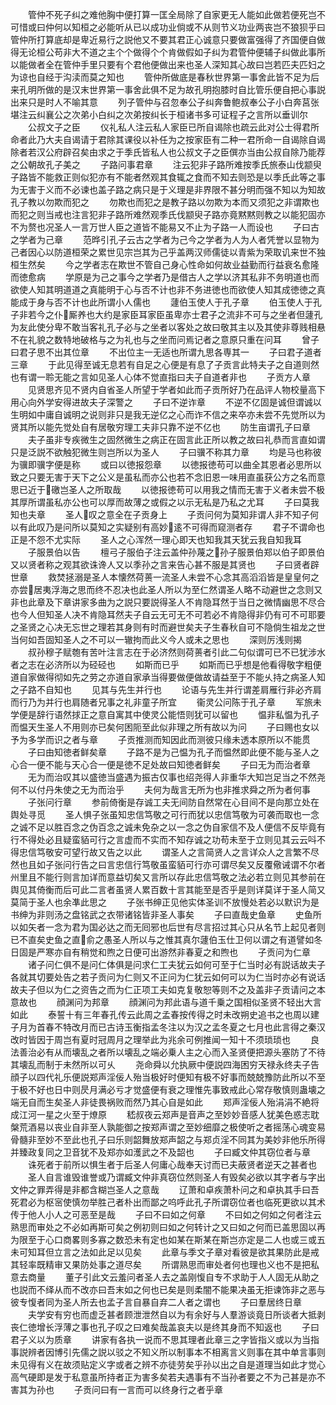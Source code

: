 <!-- { "loadSidebar": true } -->
　　管仲不死子纠之难他胸中便打算一匡全局除了自家更无人能如此做若便死岂不可惜或曰仲何以知桓之必能听从已以成功业倘或不从则节义功业两丧岂不狼狈乎曰管仲所打算底却是卑近易行之説他又不要其君正心诚意只要做富强得了齐国便自做得无论桓公苟非大不道之主个个做得个个肯做假如子纠为君管仲便辅子纠做此事所以能做者全在管仲手里只要有个君他便做出来也圣人深知其心故曰岂若匹夫匹妇之为谅也自经于沟渎而莫之知也
　　管仲所做底是春秋世界第一事舍此皆不足为后来孔明所做的是汉末世界第一事舍此俱不足为故孔明抱膝时自比管乐便自把心事説出来只是时人不喻其意
　　列子管仲与召忽奉公子纠奔鲁鲍叔奉公子小白奔莒张堪注云纠襄公之次弟小白纠之次弟按纠长于桓诸书多可证程子之言所以垂训尔
　　公叔文子之臣
　　仪礼私人注云私人家臣已所自谒除也疏云此对公士得君所命者此乃大夫自谒请于君除其课役以补任为之按家臣有二种一君所命一自谒除自谒除者若汉公府辟召矣由求之于季氏皆私人也公叔文子之臣僎亦当由公叔自除乃能荐之公朝故孔子美之
　　子路问事君章
　　注云犯非子路所难按季氏旅泰山伐颛臾子路皆不能救正则似犯亦有不能者然观其食辄之食而不知去则恐是以季氏此等之事为无害于义而不必谏也盖子路之病只是于义理是非界限不甚分明而强不知以为知故孔子教以勿欺而犯之
　　勿欺也而犯之是教子路以勿欺为本而又须犯之非谓欺也而犯之则当戒也注言犯非子路所难然观季氏伐颛臾子路亦竟黙黙则教之以能犯固亦不为赘也况圣人一言万世人臣之道皆不能易又不止为子路一人而设也
　　子曰古之学者为己章
　　范晔引孔子云古之学者为己今之学者为人为人者凭誉以显物为己者因心以防道桓荣之累世见宗岂其为己乎盖两汉师儒徒以青紫为荣取讥来世不独桓生然矣
　　今之学者志在欺世不管自己身心性命如何故业益勤而行益衰名愈隆而徳愈病
　　学原是为己之事今之学者乃是借古人之学以济其私非不务明道也而欲使人知其明道道之真能明于心与否不计也非不务进徳也而欲使人知其成徳徳之真能成于身与否不计也此所谓小人儒也
　　蘧伯玉使人于孔子章
　　伯玉使人于孔子非若今之仆厮养也大约是家臣耳家臣虽卑亦士君子之流非不可与之坐者但蘧孔为友此使分卑不敢当客礼孔子必与之坐者以客处之故曰敬其主以及其使非尊贱相悬不在礼貌之数特地破格与之为礼也与之坐而问焉记者之意原只重在问耳
　　曾子曰君子思不出其位章
　　不出位主一无适也所谓九思各専其一
　　子曰君子道者三章
　　于此见得至诚无息若有自足之心便是有息了子贡言此特夫子之自道则然也有谓一聆无能之言如见圣人心体不觉直指曰夫子自道者非也
　　子贡方人章
　　见贤思齐见不贤内自省圣人所望于学者如此而子贡所好乃在品评人物校量高下用心向外学安得进故夫子深警之
　　子曰不逆诈章
　　不逆不亿固是诚但谓诚以生明如中庸自诚明之说则非只是我无逆亿之心而诈不信之来卒亦未尝不先觉所以为贤其所以能先觉处自有居敬穷理工夫非只靠不逆不亿也
　　防生亩谓孔子曰章
　　夫子虽非专疾微生之固然微生之病正在固言此正所以教之故曰礼恭而言直如谓只是泛説不欲触犯微生则岂所以为圣人
　　子曰骥不称其力章
　　均是马也称彼为骥即骥字便是称
　　或曰以徳报怨章
　　以徳报徳苟可以曲全其恩者必思所以致之只要无害于天下之公义是虽私而亦公也若不念旧恩一味用直虽获公方之名而意思已近于礉岂圣人之所取哉
　　以徳报徳苟可以用我之情而无害于义者未尝不极其厚所谓虽私亦公也可以厚而故薄之或假之以示无私是乃私之尤耳
　　子曰莫我知也夫章
　　圣人叹之意全在子贡身上
　　子贡问何为莫知非谓人非不知子何以有此叹乃是问所以莫知之实疑别有高妙逺不可得而窥测者存
　　君子不谓命也正是不怨不尤实际
　　圣人之心浑然一理心即天也知我其天犹云我自知我耳
　　子服景伯以告
　　檀弓子服伯子注云盖仲孙蔑之孙子服景伯郑以伯子即景伯又以贤者称之观其欲诛谗人又以季孙之言来告心甚不服是其贤也
　　子曰贤者辟世章
　　救焚拯溺是圣人本懐然荷蒉一流圣人未尝不心念其高滔滔皆是皇皇何之亦尝居夷浮海之思而终不忍决也此圣人所以为至仁然谓圣人略不动避世之念则又非也此章及下章讲家多曲为之説只要説得圣人不肯隐耳然于当日之微情幽思不尽合也今人但知圣人决不肯隐耳然夫子自云无可无不可若必不肯隐得非仍有可不可耶要之圣贤之心决无忘世之理若其身则有时而避世矣夫子生春秋自可不隐倘生祖龙之世当何如吾固知圣人之不可以一辙拘而此义今人或未之思也
　　深则厉浅则揭
　　叔孙穆子赋匏有苦叶注言志在于必济然则荷蒉者引此二句似谓可已不已犹涉水者之志在必济所以为硁硁也
　　如斯而已乎
　　如斯而已乎想是他看得敬字粗便道自家做得彻如先之劳之亦道自家承当得要做便做故请益至于不能乆持之病圣人知之子路不自知也
　　见其与先生并行也
　　论语与先生并行谓差肩雁行非必齐肩而行乃为并行也肩随者兄事之礼非童子所宜
　　衞灵公问陈于孔子章
　　军旅未学便是辞行语然捄正之意自寓其中使灵公能悟则犹可以留也
　　愠非私愠为孔子而愠天生圣人不用则亦已矣何困阨至此似非理之所有故以为问
　　子曰赐也女以予为多学而识之者与章
　　子贡推测而知因此而测彼只缘未透本原所以不能贯
　　子曰由知徳者鲜矣章
　　子路不是为己愠为孔子而愠然即此便不能与圣人之心合一便不能与天心合一便是徳不足处故曰知徳者鲜矣
　　子曰无为而治者章
　　无为而治叹其以盛徳当盛遇为振古仅事也绍尧得人非重华大知岂足当之不然尧何不以付丹朱使之无为而治乎
　　夫何为哉言无所为也非推求舜之所为者何事
　　子张问行章
　　参前倚衡是存诚工夫无间防自然常在心目间不是向那立处在舆处寻觅
　　圣人惧子张虽知忠信笃敬之可行而犹以忠信笃敬为可袭而取也一念之诚不足以胜百念之伪百念之诚未免杂之以一念之伪自家信不及人便信不反毕竟有行不得处必且疑蛮貊可行之言虚而不实而不知存诚之功苟未至于立则见其云云呌不得忠信笃敬安可望行故又告之以此
　　谓圣人之言简贤人之言详众人之言繁不尽然也且如子张问行告之曰言忠信行笃敬虽蛮貊可行亦可谓尽矣又反覆儆诫谓不尔者州里且不能行则言加详而意益切矣又言所以存此忠信笃敬之法必若立则见其参前在舆见其倚衡而后可此二言者虽贤人累百数十言其能至是否乎是则详莫详于圣人简又莫简于圣人也余凖此思之
　　子张书绅正见他实体圣训不放慢处若必以默识为是书绅为非则汤之盘铭武之衣带诸铭皆非圣人事矣
　　子曰直哉史鱼章
　　史鱼所以如矢者一念为君为国必达之而无囘邪也后世有尽言招过其心只从名节上起见者则已不直矣史鱼之直俞之愚圣人所以与之惟其真尔蘧伯玉仕卫何以谓之有道譬如冬日固是严寒亦自有稍觉和煦之日便可出游然非春夏之和煦也
　　子贡问为仁章
　　诸子问仁俱不是问仁体俱是问求仁工夫犹云如何可至于仁当时必有説话故夫子各就其切要处告之若子贡问为仁则又不正问为仁犹云如何可以为仁当时亦必有说话故夫子但以为仁之资告之而为仁正项工夫如克复敬恕等则不之及盖非子贡请问之本意故也
　　顔渊问为邦章
　　顔渊问为邦此语与道千乗之国相似圣贤不轻出大言如此
　　泰誓十有三年春孔传云此周之孟春按传得之时未改朔史追书之也周以建子月为首春不特改月而已古诗玉衡指孟冬注以为汉之孟冬夏之七月也此言得之秦汉改时皆因于周岂有夏时冠周月之理举此为兆余可例推闻一知十不须琐琐也
　　良法善治必有从而壊乱之者所以壊乱之端必乗人主之心而入圣贤便把源头塞防了不待其壊乱而制于未然所以可乆
　　尧命舜以允执厥中便説四海困穷天禄永终夫子告顔子以四代礼乐便説郑声淫佞人殆当极好时便知有极不好事而兢兢豫防此所以不至于极不好也日中则昃月满必亏才觉盛便有衰之理惟先事致戒此心常存敬慎则蛊壊之端无自而生矣圣人非徒畏祸败而然乃其心自是如此
　　郑声淫佞人殆涓涓不絶将成江河一星之火至于燎原
　　嵇叔夜云郑声是音声之至妙妙音感人犹美色惑志耽槃荒酒易以丧业自非至人孰能御之按郑声谓之至妙细靡之极使听之者摇荡心魂变易骨髓非至妙不至此也孔子曰乐则韶舞放郑声韶之与郑贞淫不同其为美妙非他乐所得并臻政复同之卫音犹不及郑亦如濩武之不及韶也
　　子曰臧文仲其窃位者与章
　　诛死者于前所以惧生者于后圣人何庸心哉奉天讨而已夫蔽贤者逆天之甚者也
　　圣人自言谁毁谁誉或乃谓臧文仲非真窃位然则圣人有毁矣必欲以其字者与字出文仲之罪弄得是非都含糊岂圣人之意哉
　　辽萧和卓疾萧朴问之和卓执其手曰吾死君必为枢宻使慎勿举胜己者朴出而鄙之呜呼此孔子所谓窃位者也临死更欲以其术传于他人小人之可恶至是哉
　　子曰不曰如之何章
　　不曰如之何如之何者注云熟思而审处之不必如再斯可矣之例初则曰如之何转计之又曰如之何而已盖思固以再为限至于心口商畧则多寡之数恐未有定也如某在斯某在斯岂亦定是二人也或三或五未可知耳但立言之法如此足以见矣
　　此章与季文子章对看彼是欲其果防此是戒其轻率既精审又果防处事之道尽矣
　　所谓熟思而审处者何也理也义也不是把私意去商量
　　董子引此文云羞问者圣人去之盖刚愎自专不求助于人人固无从助之也説而不绎从而不改亦曰吾末如之何也已矣是则柔闇不能果决虽无拒谏饰非之恶与彼专愎者同为圣人所去也孟子言自暴自弃二人者之谓也
　　子曰羣居终日章
　　夫学安有穷也而虚乏甚者顾泄泄然自以为有余好与人羣游谈竟日所谈者大抵剥丧仁徳增长浮薄之事也孔子叹之曰难矣哉盖哀夫以是终其身而不知返也
　　子曰君子义以为质章
　　讲家有各执一说而不思其理者此章三之字皆指义或以为当指事説辨者因博引先儒之説以驳之不知义所以制事本不相离言义则事在其中单言事则未见得有义在故须贴定义字或者之辨不亦徒劳矣乎孙以出之自是道理当如此才觉心高气硬即是发于私意虽所持者正为害多矣若夫遇事有不当孙者要之不为己甚是亦不害其为孙也
　　子贡问曰有一言而可以终身行之者乎章

